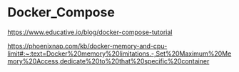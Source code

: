 # Docker_Compose
https://www.educative.io/blog/docker-compose-tutorial

https://phoenixnap.com/kb/docker-memory-and-cpu-limit#:~:text=Docker%20memory%20limitations.-,Set%20Maximum%20Memory%20Access,dedicate%20to%20that%20specific%20container
